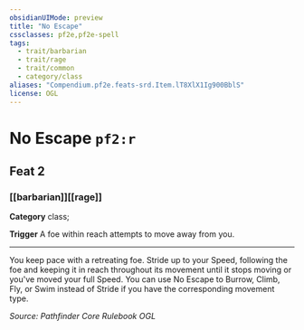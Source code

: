 ```yaml
---
obsidianUIMode: preview
title: "No Escape"
cssclasses: pf2e,pf2e-spell
tags:
  - trait/barbarian
  - trait/rage
  - trait/common
  - category/class
aliases: "Compendium.pf2e.feats-srd.Item.lT8XlX1Ig900BblS"
license: OGL
---
```

# No Escape `pf2:r`
## Feat 2
### [[barbarian]][[rage]]

**Category** class; 




**Trigger** A foe within reach attempts to move away from you.

* * *

You keep pace with a retreating foe. Stride up to your Speed, following the foe and keeping it in reach throughout its movement until it stops moving or you've moved your full Speed. You can use No Escape to Burrow, Climb, Fly, or Swim instead of Stride if you have the corresponding movement type.

*Source: Pathfinder Core Rulebook*
*OGL*